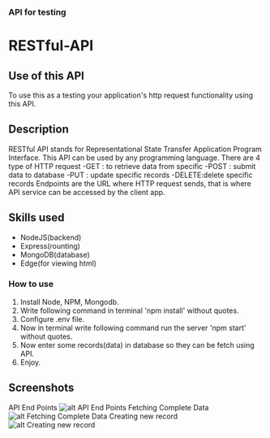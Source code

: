 ### API for testing
# RESTful-API
## Use of this API
To use this as a testing your application's http request functionality using this API.
## Description
RESTful API stands for Representational State Transfer Application Program Interface. This API can be used by any programming language.
There are 4 type of HTTP request
-GET  : to retrieve data from specific
-POST : submit data to database
-PUT  : update specific records
-DELETE:delete specific records
Endpoints are the URL where HTTP request sends, that is where API service can be accessed by the client app.

## Skills used
- NodeJS(backend)
- Express(rounting)
- MongoDB(database)
- Edge(for viewing html)

### How to use
1. Install Node, NPM, Mongodb.
2. Write following command in terminal 'npm install' without quotes.
3. Configure .env file.
4. Now in terminal write following command run the server 'npm start' without quotes.
5. Now enter some records(data) in database so they can be fetch using API.
6. Enjoy.

## Screenshots
API End Points
![alt API End Points](https://github.com/adityamudgil2505/RESTful-API/tree/master/Assets/api-end-points.png)
Fetching Complete Data
![alt Fetching Complete Data](https://github.com/adityamudgil2505/RESTful-API/tree/master/Assets/complete-data-json.png)
Creating new record
![alt Creating new record](https://github.com/adityamudgil2505/RESTful-API/tree/master/Assets/inputing-data.png)